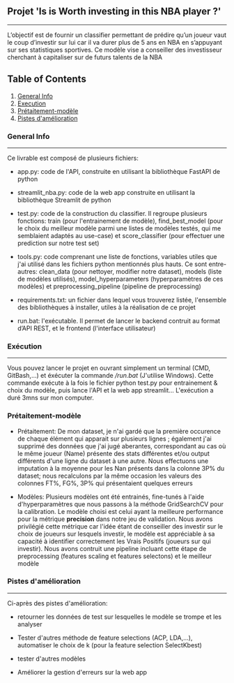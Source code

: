 ## Projet 'Is is Worth investing in this NBA player ?'

***
L’objectif est de fournir un classifier permettant de prédire 
qu’un joueur vaut le coup d’investir sur lui car il va durer plus de 5 ans en NBA en s’appuyant sur ses statistiques sportives. Ce modèle vise a conseiller des investisseur cherchant à capitaliser sur de futurs talents de la NBA


## Table of Contents
1. [General Info](#general-info)
2. [Execution](#exécution)
3. [Prétaitement-modèle](#Prétaitement-modèle)
4. [Pistes d'amélioration](#Améliorations)


<a name="general-info"></a>
### General Info
***
Ce livrable est composé de plusieurs fichiers: 

- app.py: code de l'API, construite en utilisant la bibliothèque FastAPI de python

-  streamlit_nba.py: code de la web app construite en utilisant la bibliothèque Streamlit de python

- test.py: code de la construction du classifier. Il regroupe plusieurs fonctions: train (pour l'entrainement de modèle), find_best_model (pour le choix du meilleur modèle parmi une listes de modèles testés, qui me semblaient adaptés au use-case) et score_classifier (pour effectuer une prediction sur notre test set)

- tools.py: code comprenant une liste de fonctions, variables utiles que j'ai utilisé dans les fichiers python mentionnés plus hauts. Ce sont entre-autres: clean_data (pour nettoyer, modifier notre dataset), models (liste de modèles utilisés), model_hyperparameters (hyperparamètres de ces modèles) et preprocessing_pipeline (pipeline de preprocessing)

- requirements.txt: un fichier dans lequel vous trouverez listée, l'ensemble des bibliothèques à installer, utiles à la réalisation de ce projet

- run.bat: l'exécutable. Il permet de lancer le backend contruit au format d’API REST, et le frontend (l'interface utilisateur)


<a name="exécution"></a>
### Exécution
***
Vous pouvez lancer le projet en ouvrant simplement un terminal (CMD, GitBash,...) et éxécuter la commande */run.bat* (J'utilise Windows). Cette commande exécute à la fois le fichier python test.py pour entrainement & choix du modèle, puis lance l'API et la web app streamlit...
L'exécution a duré 3mns sur mon computer.

<a name="Prétaitement-modèle"></a>
### Prétaitement-modèle

- Prétaitement: De mon dataset, je n'ai gardé que la première occurence de chaque élément qui apparait sur plusieurs lignes ; également j'ai supprimé des données que j'ai jugé aberantes, correspondant au cas où le même joueur (Name) présente des stats différentes et/ou output différents d'une ligne du dataset à une autre. 
Nous effectuons une imputation à la moyenne pour les Nan présents dans la colonne 3P% du dataset; nous recalculons par la même occasion les valeurs des colonnes FT%, FG%, 3P%  qui présentaient quelques erreurs

- Modèles: Plusieurs modèles ont été entrainés, fine-tunés à l'aide d'hyperparamètres que nous passons à la méthode GridSearchCV pour la calibration. Le modèle choisi est celui ayant la meilleure performance pour la métrique **precision** dans notre jeu de validation.
Nous avons privilégié cette métrique car l'idée étant de conseiller des investir sur le choix de joueurs sur lesquels investir, le modèle est appréciable à sa capacité à identifier correctement les Vrais Positifs (joueurs sur qui investir).
Nous avons contruit une pipeline incluant cette étape de preprocessing (features scaling et features selectons) et le meilleur modèle


<a name="Améliorations"></a>
### Pistes d'amélioration
***

Ci-après des pistes d'amélioration:

- retourner les données de test sur lesquelles le modèle se trompe et les analyser

- Tester d'autres méthode de feature selections (ACP, LDA,...),
automatiser le choix de k (pour la feature selection SelectKbest)

- tester d'autres modèles

- Améliorer la gestion d'erreurs sur la web app 

